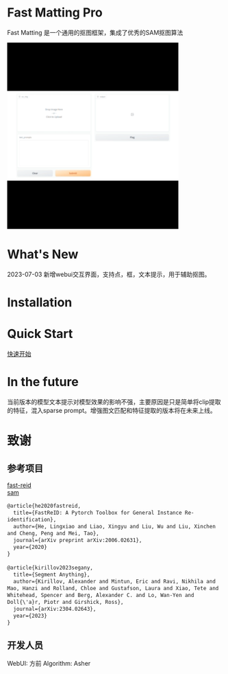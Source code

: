 # Fast Matting Pro
Fast Matting 是一个通用的抠图框架，集成了优秀的SAM抠图算法

![image](docs/demo.gif)
# What's New
2023-07-03 新增webui交互界面，支持点，框，文本提示，用于辅助抠图。

# Installation

# Quick Start
[快速开始](docs/GET_START.md)

# In the future
当前版本的模型文本提示对模型效果的影响不强，主要原因是只是简单将clip提取的特征，混入sparse prompt。增强图文匹配和特征提取的版本将在未来上线。

# 致谢
## 参考项目
[fast-reid](https://github.com/JDAI-CV/fast-reid) \
[sam](https://github.com/facebookresearch/segment-anything)
```
@article{he2020fastreid,
  title={FastReID: A Pytorch Toolbox for General Instance Re-identification},
  author={He, Lingxiao and Liao, Xingyu and Liu, Wu and Liu, Xinchen and Cheng, Peng and Mei, Tao},
  journal={arXiv preprint arXiv:2006.02631},
  year={2020}
}

@article{kirillov2023segany,
  title={Segment Anything},
  author={Kirillov, Alexander and Mintun, Eric and Ravi, Nikhila and Mao, Hanzi and Rolland, Chloe and Gustafson, Laura and Xiao, Tete and Whitehead, Spencer and Berg, Alexander C. and Lo, Wan-Yen and Doll{\'a}r, Piotr and Girshick, Ross},
  journal={arXiv:2304.02643},
  year={2023}
}
```
## 开发人员
WebUI: 方前
Algorithm: Asher
